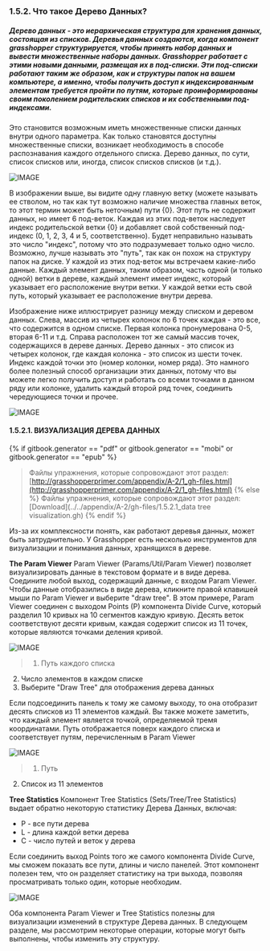 ### 1.5.2. Что такое Дерево Данных?

##### Дерево данных - это иерархическая структура для хранения данных, состоящая из списков. Деревья данных создаются, когда компонент grasshopper структурируется, чтобы принять набор данных и вывести множественные наборы данных. Grasshopper работает с этими новыми данными, размещая их в под-списки. Эти под-списки работают таким же образом, как и структуры папок на вашем компьютере, а именно, чтобы получить доступ к индексированным элементам требуется пройти по путям, которые проинформированы своим поколением родительских списков и их собственными под-индексами.

Это становится возможным иметь множественные списки данных внутри одного параметра. Как только становятся доступны множественные списки, возникает необходимость в способе распознавания каждого отдельного списка. Дерево данных, по сути, список списков или, иногда, список списков списков (и т.д.).

![IMAGE](images/1-5-2/1-5-2_001-data-tree.png)

В изображении выше, вы видите одну главную ветку (можете называть ее стволом, но так как тут возможно наличие множества главных веток, то этот термин может быть неточным) пути {0}. Этот путь не содержит данных, но имеет 6 под-веток. Каждая из этих под-веток наследует индекс родительской ветки {0} и добавляет свой собственный под-индекс (0, 1, 2, 3, 4 и 5, соответственно). Будет неправильно называть это число "индекс", потому что это подразумевает только одно число.
Возможно, лучше называть это "путь", так как он похож на структуру папок на диске. У каждой из этих под-веток мы встречаем какие-либо данные. Каждый элемент данных, таким образом, часть одной (и только одной) ветки в дереве, каждый элемент имеет индекс, который указывает его расположение внутри ветки. У каждой ветки есть свой путь, который указывает ее расположение внутри дерева.

Изображение ниже иллюстрирует разницу между списком и деревом данных. Слева, массив из четырех колонок по 6 точек каждая - это все, что содержится в одном списке. Первая колонка пронумерована 0-5, вторая 6-11 и т.д. Справа расположен тот же самый массив точек, содержащихся в дереве данных. Дерево данных - это список из четырех колонок, где каждая колонка - это список из шести точек. Индекс каждой точки это (номер колонки, номер ряда). Это намного более полезный способ организации этих данных, потому что вы можете легко получить доступ и работать со всеми точками в данном ряду или колонке, удалить каждый второй ряд точек, соединить чередующиеся точки и прочее.

![IMAGE](images/1-5-2/1-5-2_002-list-data-tree.png)

#### 1.5.2.1. ВИЗУАЛИЗАЦИЯ ДЕРЕВА ДАННЫХ
{% if gitbook.generator == "pdf" or gitbook.generator == "mobi" or gitbook.generator == "epub" %}
>Файлы упражнения, которые сопровождают этот раздел: [http://grasshopperprimer.com/appendix/A-2/1_gh-files.html](http://grasshopperprimer.com/appendix/A-2/1_gh-files.html)
{% else %}
>Файлы упражнения, которые сопровождают этот раздел: [Download](../../appendix/A-2/gh-files/1.5.2.1_data tree visualization.gh)
{% endif %}

Из-за их комплексности понять, как работают деревья данных, может быть затруднительно. У Grasshopper есть несколько инструментов для визуализации и понимания данных, хранящихся в дереве.

**The Param Viewer**
Param Viewer (Params/Util/Param Viewer) позволяет визуализировать данные в текстовом формате и в виде дерева. Соедините любой выход, содержащий данные, с входом Param Viewer. Чтобы данные отобразились в виде дерева, кликните правой клавишей мыши по Param Viewer и выберите "draw tree". В этом примере, Param Viewer соединен с выходом Points (P) компонента Divide Curve, который разделил 10 кривых на 10 сегментов каждую кривую. Десять веток соответствуют десяти кривым, каждая содержит список из 11 точек, которые являются точками деления кривой.

![IMAGE](images/1-5-2/1-5-2_003-param-viewer.png)
>1. Путь каждого списка
2. Число элементов в каждом списке
3. Выберите "Draw Tree" для отображения дерева данных

Если подсоединить панель к тому же самому выходу, то она отобразит десять списков из 11 элементов каждый. Вы также можете заметить, что каждый элемент является точкой, определяемой тремя координатами. Путь отображается поверх каждого списка и соответствует путям, перечисленным в Param Viewer

![IMAGE](images/1-5-2/1-5-2_004-panel-display.png)
>1. Путь
2. Список из 11 элементов

**Tree Statistics**
Компонент Tree Statistics (Sets/Tree/Tree Statistics) выдает обратно некоторую статистику Дерева Данных, включая:
* P - все пути дерева
* L - длина каждой ветки дерева
* C - число путей и веток у дерева

Если соединить выход Points того же самого компонента Divide Curve, мы сможем показать все пути, длины и число панелей. Этот компонент полезен тем, что он разделяет статистику на три выхода, позволяя просматривать только один, которые необходим.

![IMAGE](images/1-5-2/1-5-2_005-tree-stats.png)


Оба компонента Param Viewer и Tree Statistics полезны для визуализации изменений в структуре Дерева данных. В следующем разделе, мы рассмотрим некоторые операции, которые могут быть выполнены, чтобы изменить эту структуру.

